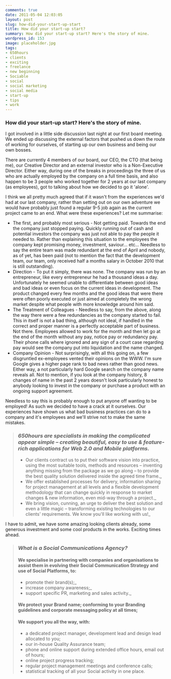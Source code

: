 ```yaml
---
comments: true
date: 2011-05-04 12:03:05
layout: post
slug: how-did-your-start-up-start
title: How did your start-up start?
summary: How did your start-up start? Here's the story of mine.
wordpress_id: 153
image: placeholder.jpg
tags:
- 650hours
- clients
- exciting
- freelance
- new beginning
- Sociable
- social
- social marketing
- social media
- start-up
- tips
- work
---
```


### How did your start-up start? Here's the story of mine.

I got involved in a little side discussion last night at our first board meeting. We ended up discussing the external factors that pushed us down the route of working for ourselves, of starting up our own business and being our own bosses.

There are currently 4 members of our board, our CEO, the CTO (that being me), our Creative Director and an external investor who is a Non-Executive Director. Either way, during one of the breaks in proceedings the three of us who are actually employed by the company on a full time basis, and also happen to be 3 people who worked together for 2 years at our last company (as employees), got to talking about how we decided to go it 'alone'.

I think we all pretty much agreed that if it wasn't from the experiences we'd had at our last company, rather than setting out on our own adventure we would have probably just found a regular 9-5 job again as the current project came to an end. What were these experiences? Let me summarise:

- The first, and probably most serious - Not getting paid. Towards the end the company just stopped paying. Quickly running out of cash and potential investors the company was just not able to pay the people it needed to. Rather than explaining this situation to the employees the company kept promising money, investment, saviour... etc... Needless to say the entire team was made redundant at the end of April and nobody, as of yet, has been paid (not to mention the fact that the development team, our team, only received half a months salary in October 2010 that is still outstanding).
- Direction - To put it simply, there was none. The company was run by an entrepreneur, like every entrepreneur he had a thousand ideas a day. Unfortunately he seemed unable to differentiate between good ideas and bad ideas or even focus on the current ideas in development. The product changed every few months and the good ideas that were there were often poorly executed or just aimed at completely the wrong market despite what people with more knowledge around him said.
- The Treatment of Colleagues - Needless to say, from the above, along the way there were a few redundancies as the company started to fail. This in itself is not a bad thing, although not ideal, if handled in the correct and proper manner is a perfectly acceptable part of business. Not there. Employees allowed to work for the month and then let go at the end of the month without any pay, notice pay or redundancy pay. Their phone calls where ignored and any sign of a court case regarding pay would see the company put into liquidation and the name changed.
- Company Opinion - Not surprisingly, with all this going on, a few disgruntled ex-employees vented their opinions on the WWW. I'm sure Google gives a higher page rank to bad news rather than good news. Either way, a not particularly hard Google search on the company name reveals all. Not to mention, if you look at the company history, 8 changes of name in the past 2 years doesn't look particularly honest to anybody looking to invest in the company or purchase a product with an ongoing support agreement.

Needless to say this is probably enough to put anyone off wanting to be employed! As such we decided to have a crack at it ourselves. Our experiences have shown us what bad business practices can do to a company and it's employees and we'll strive not to make the same mistakes.

> ### _650hours are specialists in making the complicated appear simple – creating beautiful, easy to use & feature-rich applications for Web 2.0 and Mobile platforms._
> 
> - Our clients contract us to put their software vision into practice, using the most suitable tools, methods and resources – inventing anything missing from the package as we go along – to provide the best quality solution delivered inside the agreed time frame._
> - We offer established processes for delivery, information sharing for project management at all levels and a flexible development methodology that can change quickly in response to market changes & new information, even mid-way through a project._
> - We bring vision, cunning, an urge to deliver the best solution and even a little magic – transforming existing technologies to our clients' requirements. We know you'll like working with us!_

I have to admit, we have some amazing looking clients already, some generous investment and some cool products in the works. Exciting times ahead.

> ### _What is a Social Communications Agency?_
> 
> #### We specialise in partnering with companies and organisations to assist them in evolving their Social Communication Strategy and use of Social Platforms, to:
>
>  - promote their brand(s);_
>  - increase company awareness;_
>  - support specific PR, marketing and sales activity._
> #### We protect your Brand name; conforming to your Branding guidelines and corporate messaging policy at all times;
> #### We support you all the way, with:
>
>  - a dedicated project manager, development lead and design lead allocated to you;
>  - our in-house Quality Assurance team;
>  - phone and online support during extended office hours, email out of hours;
>  - online project progress tracking;
>  - regular project management meetings and conference calls;
>  - statistical tracking of all your Social activity in one place.